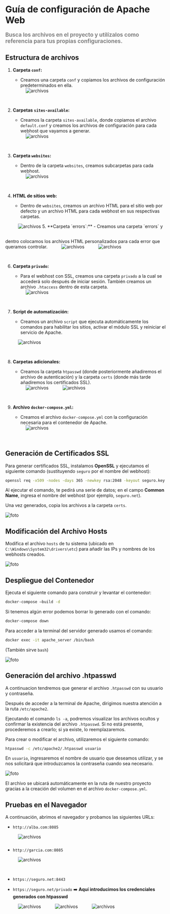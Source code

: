 
# Guía de configuración de Apache Web

<span style="color:gray; font-size:17px"> **Busca los archivos en el proyecto y utilízalos como referencia para tus propias configuraciones.**

## Estructura de archivos

1. **Carpeta `conf`:**  
   - Creamos una carpeta `conf` y copiamos los archivos de configuración predeterminados en ella.

   <img src="./images/carpetaConfDefault.jpg" alt="archivos" style="padding-left:40px; padding-bottom:30px">

2. **Carpetas `sites-available`:**  
   - Creamos la carpeta `sites-available`, donde copiamos el archivo `default.conf` y creamos los archivos de configuración para cada webhost que vayamos a generar.

   <img src="./images/carpetaSitesAvailable.jpg" alt="archivos" style="padding-left:40px; padding-bottom:30px">

3. **Carpeta `websites`:**  
   - Dentro de la carpeta `websites`, creamos subcarpetas para cada webhost.

   <img src="./images/carpetaWebsites.jpg" alt="archivos" style="padding-left:40px; padding-bottom:30px">

4. **HTML de sitios web:**  
   - Dentro de `websites`, creamos un archivo HTML para el sitio web por defecto y un archivo HTML para cada webhost en sus respectivas carpetas.

  <img src="./images/webhostDefault.jpg" alt="archivos" style="padding-left:40px; padding-bottom:30px">
5. **Carpeta `errors`:**  
   - Creamos una carpeta `errors` y dentro colocamos los archivos HTML personalizados para cada error que queramos controlar.

   <img src="./images/carpetaErrors.jpg" alt="archivos" style="padding-left:40px; padding-bottom:10px">

<img src="./images/errorHtml.jpg" alt="archivos" style="padding-left:40px; padding-bottom:30px">

6. **Carpeta `privado`:**  
   - Para el webhost con SSL, creamos una carpeta `privado` a la cual se accederá solo después de iniciar sesión. También creamos un archivo `.htaccess` dentro de esta carpeta.

   <img src="./images/websitePrivado.jpg" alt="archivos" style="padding-left:40px; padding-bottom:30px">

7. **Script de automatización:**  
   - Creamos un archivo `script` que ejecuta automáticamente los comandos para habilitar los sitios, activar el módulo SSL y reiniciar el servicio de Apache.

  <img src="./images/script.jpg" alt="archivos" style="padding-left:40px; padding-bottom:30px">

8. **Carpetas adicionales:**  
   - Creamos la carpeta `htpasswd` (donde posteriormente añadiremos el archivo de autenticación) y la carpeta `certs` (donde más tarde añadiremos los certificados SSL).

   <img src="./images/carpetaHtpasswd.jpg" alt="archivos" style="padding-left:40px; padding-bottom:30px">
   <img src="./images/carpetaCerts.jpg" alt="archivos" style="padding-left:40px; padding-bottom:30px">

9. **Archivo `docker-compose.yml`:**  
   - Creamos el archivo `docker-compose.yml` con la configuración necesaria para el contenedor de Apache.

   <img src="./images/docker-compose.jpg" alt="archivos" style="padding-left:40px; padding-bottom:30px">

## Generación de Certificados SSL

Para generar certificados SSL, instalamos **OpenSSL** y ejecutamos el siguiente comando (sustituyendo `seguro` por el nombre del webhost):

```bash
openssl req -x509 -nodes -days 365 -newkey rsa:2048 -keyout seguro.key -out seguro.crt
```

Al ejecutar el comando, te pedirá una serie de datos; en el campo **Common Name**, ingresa el nombre del webhost (por ejemplo, `seguro.net`).

Una vez generados, copia los archivos a la carpeta `certs`.

![foto](./images/certificados.jpg)

## Modificación del Archivo Hosts
Modifica el archivo `hosts` de tu sistema (ubicado en `C:\Windows\System32\drivers\etc`) para añadir las IPs y nombres de los webhosts creados.

![foto](./images/archivoHosts.jpg)

## Despliegue del Contenedor
Ejecuta el siguiente comando para construir y levantar el contenedor:

```bash
docker-compose –build -d
```
Si tenemos algún error podemos borrar lo generado con el comando:

```bash
docker-compose down
```

Para acceder a la terminal del servidor generado usamos el comando:

```bash
docker exec -it apache_server /bin/bash
```

(También sirve `bash`)

![foto](./images/comandosDocker.jpg)
## Generación del archivo .htpasswd

A continuacion tendremos que generar el archivo `.htpasswd` con su usuario y contraseña.

Después de acceder a la terminal de Apache, dirigimos nuestra atención a la ruta `/etc/apache2`.

Ejecutando el comando `ls -a`, podremos visualizar los archivos ocultos y confirmar la existencia del archivo `.htpasswd`. Si no está presente, procederemos a crearlo; si ya existe, lo reemplazaremos.

Para crear o modificar el archivo, utilizaremos el siguiente comando:

```bash
htpasswd -c /etc/apache2/.htpasswd usuario
```

En `usuario`, ingresaremos el nombre de usuario que deseamos utilizar, y se nos solicitará que introduzcamos la contraseña cuando sea necesario.

![foto](./images/htpasswd.jpg)

El archivo se ubicará automáticamente en la ruta de nuestro proyecto gracias a la creación del volumen en el archivo `docker-compose.yml`.

## Pruebas en el Navegador

A continuación, abrimos el navegador y probamos las siguientes URLs:

- `http://alba.com:8085`

<img src="./images/alba.com.jpg" alt="archivos" style="padding-left:40px; padding-bottom:10px">


- `http://garcia.com:8085`

<img src="./images/garcia.com.jpg" alt="archivos" style="padding-left:40px; padding-bottom:30px">

- `https://seguro.net:8443`

- `https://seguro.net/privado` ➡️ **Aquí introducimos los credenciales generados con htpasswd**

<img src="./images/loginPrivado.jpg" alt="archivos" style="padding-left:40px; padding-bottom:10px">

<img src="./images/net-privado.jpg" alt="archivos" style="padding-left:40px; padding-bottom:10px">

<img src="./images/seguro.net-error404.jpg" alt="archivos" style="padding-left:40px; padding-bottom:80px">